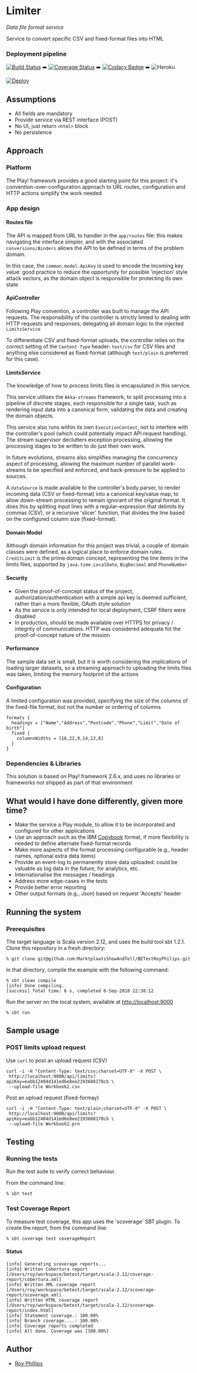 # Limiter
_Data file format service_

Service to convert specific CSV and fixed-format files into HTML

### Deployment pipeline
[![Build Status](https://travis-ci.org/sothach/stratum.png)](https://travis-ci.org/sothach/limiter)
:arrow_right: 
[![Coverage Status](https://coveralls.io/repos/github/sothach/limiter/badge.svg?branch=master)](https://coveralls.io/github/sothach/limiter?branch=master)
:arrow_right: 
[![Codacy Badge](https://api.codacy.com/project/badge/Grade/a688282e09a04ddeb6d0b29f2c8b82e1)](https://www.codacy.com/project/sothach/limiter/dashboard?utm_source=github.com&amp;utm_medium=referral&amp;utm_content=sothach/stratum&amp;utm_campaign=Badge_Grade_Dashboard)
:arrow_right: 
![Heroku](https://heroku-badge.herokuapp.com/?app=limiter-be&root=index.html)

[![Deploy](https://www.herokucdn.com/deploy/button.png)](https://heroku.com/deploy)

## Assumptions
* All fields are mandatory 
* Provide service via REST interface (POST)
* No UI, just return `<html>` block
* No persistence

## Approach
### Platform
The Play! framework provides a good starting point for this project: it's convention-over-configuration approach to
URL routes, configuration and HTTP actions simplify the work needed
### App design
#### Routes file
The API is mapped from URL to handler in the `app/routes` file: this makes navigating the interface simpler,
and with the associated `conversions/Binders` allows the API to be defined in terms of the problem domain.

In this case, the `common.model.ApiKey` is used to encode the incoming key value: good practice to reduce
the opportunity for possible 'injection' style attack vectors, as the domain object is responsible for protecting
its own state
#### ApiController
Following Play convention, a controller was built to manage the API requests.  The responsibility of the controller
is strictly limted to dealing with HTTP requests and responses, delegating all domain logic to the injected 
`LimitsService`

To differentiate CSV and fixed-format uploads, the controller relies on the correct setting of the `Content-Type` header:
`text/csv` for CSV files and anything else considered as fixed-format (although `text/plain` is preferred for this case).
#### LimitsService
The knowledge of how to process limits files is encapsulated in this service.

This service utilises the `Akka-streams` framework, to split processing into a pipeline of discrete stages, each
responsible for a single task, such as rendering input data into a canonical form, validating the data and 
creating the domain objects. 

This service also runs within its own `ExecutionContext`, not to interfere with the controller's pool (which
could potentially impact API request handling).  The stream supervisor declutters exception processing, allowing
the processing stages to be written to do just their own work.  

In future evolutions, streams also simplifies managing the concurrency aspect of processing, allowing the maximum
number of parallel work-streams to be specified and enforced, and back-pressure to be applied to sources.

A `dataSource` is made available to the controller's body parser, to render incoming data (CSV or fixed-format) into
a canonical key/value map, to allow down-stream processing to remain ignorant of the original format.  It does this
by splitting input lines with a regular-expression that delimits by commas (CSV), or a recursive 'slicer' function,
that divides the line based on the configured column size (fixed-format).
#### Domain Model
Although domain information for this project was trivial, a couple of domain classes were defined, as a logical
place to enforce domain rules.  `CreditLimit` is the prime domain concept, representing the line items in the 
limits files, supported by `java.time.LocalDate`, `BigDecimal` and `PhoneNumber`
#### Security
* Given the proof-of-concept status of the project, authorization/authentication with a simple api key is deemed 
sufficient, rather than a more flexible, OAuth style solution
* As the service is only intended for local deployment, CSRF filters were disabled
* In production, should be made available over HTTPS for privacy / integrity of communications.  HTTP was 
considered adequate fot the proof-of-concept nature of the mission
#### Performance
The sample data set is small, but it is worth considering the implications of loading larger datasets, 
so a streaming approach to uploading the limits files was taken, limiting the memory footprint of the actions
#### Configuration
A limited configuration was provided, specifying the size of the columns of the fixed-file format, but not the 
number or ordering of columns
```
formats {
  headings = ["Name","Address","Postcode","Phone","Limit","Date of birth"]
  fixed {
    columnsWidths = [16,22,9,14,13,8]
  }
}
```

### Dependencies & Libraries
This solution is based on Play! framework 2.6.x, and uses no libraries or frameworks not shipped as part of that environment

## What would I have done differently, given more time?
* Make the service a Play module, to allow it to be incorporated and configured for other applications
* Use an approach such as the IBM [Copybook](https://www.ibm.com/support/knowledgecenter/en/SSLVY3_10.0.0/com.ibm.mdmhs.fstrk.gd.doc/r_Sample_Copybook_Structure.html)
format, if more flexibility is needed to define alternate fixed-format records
* Make more aspects of the format processing configurable (e.g., header names, optional extra data items)
* Provide an event-log to permanently store data uploaded: could be valuable as big data in the future, for analytics, etc.
* Internationalise the messages / headings
* Address more edge-cases in the tests
* Provide better error reporting
* Other output formats (e.g., Json) based on request 'Accepts' header

## Running the system
### Prerequisites 
The target language is Scala version 2.12, and uses the build tool sbt 1.2.1.
Clone this repository in a fresh directory:
```git
% git clone git@github.com:MarktplaatsShowAndTell/BETestRoyPhilips.git
```
In that directory, compile the example with the following command:
```shell
% sbt clean compile
[info] Done compiling.
[success] Total time: 6 s, completed 6-Sep-2018 22:38:12
```

Run the server on the local system, available at [http://localhost:9000](http://localhost:9000)
```shell
% sbt run
```

## Sample usage
### POST limits upload request
Use `curl` to post an upload request (CSV)
```shell
curl -i -H "Content-Type: text/csv;charset=UTF-8" -X POST \
 http://localhost:9000/api/limits?apiKey=eabb12404d141ed6e8ee2193688178cb \
 --upload-file Workbook2.csv
```
Post an upload request (fixed-formay)
```shell
curl -i -H "Content-Type: text/plain;charset=UTF-8" -X POST \
 http://localhost:9000/api/limits?apiKey=eabb12404d141ed6e8ee2193688178cb \
 --upload-file Workbook2.prn
```

## Testing
### Running the tests
Run the test suite to verify correct behaviour.  

From the command line:
```shell
% sbt test
```
### Test Coverage Report
To measure test coverage, this app uses the 'scoverage' SBT plugin.
To create the report, from the command line:
```shell
% sbt coverage test coverageReport
```
#### Status
```sbtshel
[info] Generating scoverage reports...
[info] Written Cobertura report [/Users/roy/workspace/betest/target/scala-2.12/coverage-report/cobertura.xml]
[info] Written XML coverage report [/Users/roy/workspace/betest/target/scala-2.12/scoverage-report/scoverage.xml]
[info] Written HTML coverage report [/Users/roy/workspace/betest/target/scala-2.12/scoverage-report/index.html]
[info] Statement coverage.: 100.00%
[info] Branch coverage....: 100.00%
[info] Coverage reports completed
[info] All done. Coverage was [100.00%]
```

## Author
* [Roy Phillips](mailto:phillips.roy@gmail.com)

